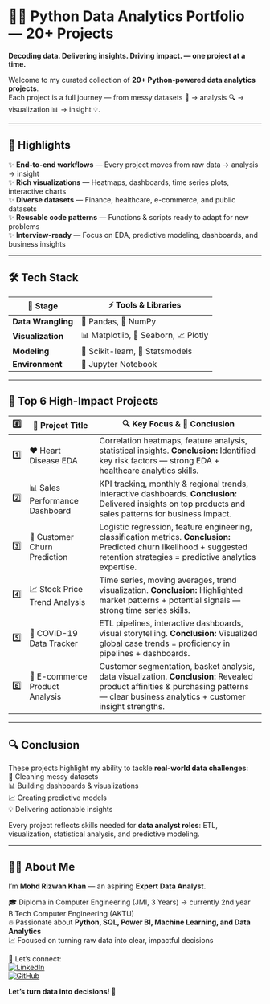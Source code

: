# 🚀🐍 Python Data Analytics Portfolio — 20+ Projects  

**Decoding data. Delivering insights. Driving impact. — one project at a time.**  

Welcome to my curated collection of **20+ Python-powered data analytics projects**.  
Each project is a full journey — from messy datasets 🧹 → analysis 🔍 → visualization 📊 → insight 💡.  

---

## 🌟 Highlights  

✨ **End-to-end workflows** — Every project moves from raw data → analysis → insight  
✨ **Rich visualizations** — Heatmaps, dashboards, time series plots, interactive charts  
✨ **Diverse datasets** — Finance, healthcare, e-commerce, and public datasets  
✨ **Reusable code patterns** — Functions & scripts ready to adapt for new problems  
✨ **Interview-ready** — Focus on EDA, predictive modeling, dashboards, and business insights  

---

## 🛠 Tech Stack  

| 🔗 Stage            | ⚡ Tools & Libraries            |
| ------------------- | ------------------------------- |
| **Data Wrangling**  | 🐼 Pandas, 🔢 NumPy              |
| **Visualization**   | 📊 Matplotlib, 🌈 Seaborn, 📈 Plotly |
| **Modeling**        | 🤖 Scikit-learn, 📐 Statsmodels  |
| **Environment**     | 📓 Jupyter Notebook             |

---

## 📂 Top 6 High-Impact Projects  

| #️⃣ | 🚩 Project Title                 | 🔍 Key Focus & 📝 Conclusion                                                                                                                                                                 |
| --- | -------------------------------- | --------------------------------------------------------------------------------------------------------------------------------------------------------------------------------------------- |
| 1️⃣ | ❤️ Heart Disease EDA             | Correlation heatmaps, feature analysis, statistical insights. **Conclusion:** Identified key risk factors — strong EDA + healthcare analytics skills.                                          |
| 2️⃣ | 📊 Sales Performance Dashboard   | KPI tracking, monthly & regional trends, interactive dashboards. **Conclusion:** Delivered insights on top products and sales patterns for business impact.                                    |
| 3️⃣ | 🔮 Customer Churn Prediction     | Logistic regression, feature engineering, classification metrics. **Conclusion:** Predicted churn likelihood + suggested retention strategies = predictive analytics expertise.                 |
| 4️⃣ | 📈 Stock Price Trend Analysis    | Time series, moving averages, trend visualization. **Conclusion:** Highlighted market patterns + potential signals — strong time series skills.                                                |
| 5️⃣ | 🦠 COVID-19 Data Tracker         | ETL pipelines, interactive dashboards, visual storytelling. **Conclusion:** Visualized global case trends = proficiency in pipelines + dashboards.                                             |
| 6️⃣ | 🛒 E-commerce Product Analysis   | Customer segmentation, basket analysis, data visualization. **Conclusion:** Revealed product affinities & purchasing patterns — clear business analytics + customer insight strengths.         |

---

## 🔍 Conclusion  

These projects highlight my ability to tackle **real-world data challenges**:  
🧹 Cleaning messy datasets  
📊 Building dashboards & visualizations  
📈 Creating predictive models  
💡 Delivering actionable insights  

Every project reflects skills needed for **data analyst roles**: ETL, visualization, statistical analysis, and predictive modeling.  

---

## 👨‍💻 About Me  

I’m **Mohd Rizwan Khan** — an aspiring **Expert Data Analyst**.  

🎓 Diploma in Computer Engineering (JMI, 3 Years) → currently 2nd year B.Tech Computer Engineering (AKTU)  
🔥 Passionate about **Python, SQL, Power BI, Machine Learning, and Data Analytics**  
📈 Focused on turning raw data into clear, impactful decisions  

💼 Let’s connect:  
[![LinkedIn](https://img.shields.io/badge/LinkedIn-blue?logo=linkedin&logoColor=white)](https://www.linkedin.com/in/mohdrizwankhan01/)  
[![GitHub](https://img.shields.io/badge/GitHub-black?logo=github&logoColor=white)](https://github.com/mohdrizwankhan3333)  

**Let’s turn data into decisions! 🚀**  
